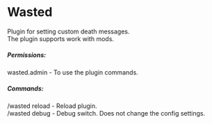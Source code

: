 # Wasted

Plugin for setting custom death messages. \
The plugin supports work with mods.




##### Permissions: 
wasted.admin - To use the plugin commands.

##### Commands: 
/wasted reload - Reload plugin. \
/wasted debug - Debug switch. Does not change the config settings.
